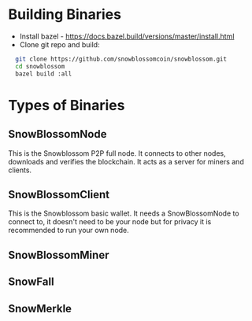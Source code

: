 
# Building Binaries

* Install bazel - https://docs.bazel.build/versions/master/install.html
* Clone git repo and build:
```bash
  git clone https://github.com/snowblossomcoin/snowblossom.git
  cd snowblossom
  bazel build :all
```

# Types of Binaries

## SnowBlossomNode

This is the Snowblossom P2P full node.  It connects to other nodes, downloads and verifies the blockchain.  It acts as a server for miners and clients.

## SnowBlossomClient

This is the Snowblossom basic wallet.  It needs a SnowBlossomNode to connect to, it doesn't need to be your node but for privacy it is recommended to run your own node.

## SnowBlossomMiner

## SnowFall

## SnowMerkle


